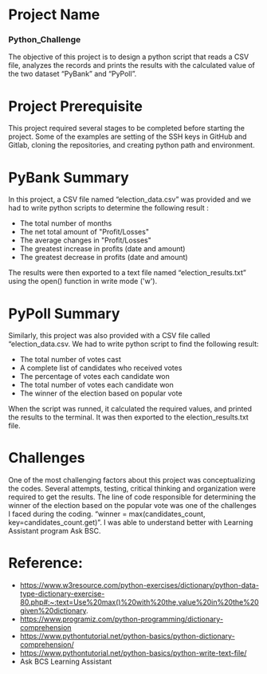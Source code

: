 # Project Name 
### Python_Challenge 
The objective of this project is to design a python script that reads a CSV file, analyzes the records and prints the results with the calculated value of the two dataset “PyBank” and “PyPoll”.
# Project Prerequisite
This project required several stages to be completed before starting the project. Some of the examples are setting of the SSH keys in GitHub and Gitlab, cloning the repositories, and creating python path and environment.
# PyBank Summary
In this project, a CSV file named “election_data.csv” was provided and we had to write python scripts to determine the following result : 
* The total number of months 
* The net total amount of "Profit/Losses"
* The average changes in "Profit/Losses"
* The greatest increase in profits (date and amount) 
* The greatest decrease in profits (date and amount)

The results were then exported to a text file named “election_results.txt” using the open() function in write mode ('w').
# PyPoll Summary
Similarly, this project was also provided with a CSV file called “election_data.csv. We had to write python script to find the following result:
* The total number of votes cast
* A complete list of candidates who received votes
* The percentage of votes each candidate won
* The total number of votes each candidate won
* The winner of the election based on popular vote

When the script was runned, it calculated the required values, and printed the results to the terminal. It was then exported to the election_results.txt file.
# Challenges
One of the most challenging factors about this project was conceptualizing the codes. Several attempts, testing, critical thinking and organization were required to get the results. The line of code responsible for determining the winner of the election based on the popular vote was one of the challenges I faced during the coding. “winner = max(candidates_count, key=candidates_count.get)”. I was able to understand better with Learning Assistant program Ask BSC.
# Reference:
* https://www.w3resource.com/python-exercises/dictionary/python-data-type-dictionary-exercise-80.php#:~:text=Use%20max()%20with%20the,value%20in%20the%20given%20dictionary.
* https://www.programiz.com/python-programming/dictionary-comprehension
* https://www.pythontutorial.net/python-basics/python-dictionary-comprehension/
* https://www.pythontutorial.net/python-basics/python-write-text-file/
* Ask BCS Learning Assistant

